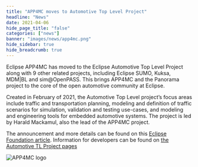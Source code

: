 ```yaml
---
title: "APP4MC moves to Automotive Top Level Project"
headline: "News"
date: 2021-04-06
hide_page_title: "false"
categories: ["news"]
banner: "images/news/app4mc.png"
hide_sidebar: true
hide_breadcrumb: true
---
```



Eclipse APP4MC has moved to the Eclipse Automotive Top Level Project along with 9 other related projects, including Eclipse SUMO, Kuksa, MDM|BL and sim@OpenPASS. This brings APP4MC and the Panorama project to the core of the open automotive community at Eclipse.

<!--more-->

Created in February of 2021, the Automotive Top Level project’s focus areas include traffic and transportation planning, modeling and definition of traffic scenarios for simulation, validation and testing use-cases, and modeling and engineering tools for embedded automotive systems. The project is led by Harald Mackamul, also the lead of the APP4MC project. 

The announcement and more details can be found on this [Eclipse Foundation article](https://blogs.eclipse.org/post/paul-buck/eclipse-foundation-creates-new-automotive-top-level-project).  Information for developers can be found on [the Automotive TL Project pages](https://projects.eclipse.org/projects/automotive) 

![APP4MC logo](/images/news/app4mc.png)



